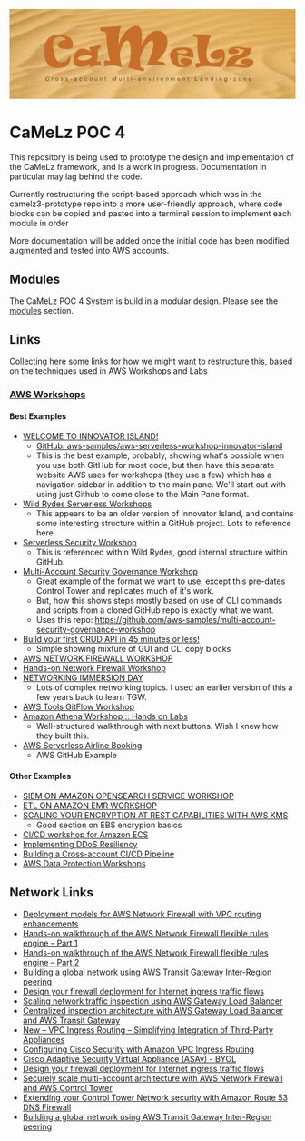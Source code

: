 ![CaMeLz - Cross-account Multi-environment Landing-zone](images/headers/CaMeLz-Header-1280x400-L.png?raw=true "CaMeLz")
# CaMeLz POC 4

This repository is being used to prototype the design and implementation of the CaMeLz framework, and is a work in
progress. Documentation in particular may lag behind the code.

Currently restructuring the script-based approach which was in the camelz3-prototype repo into a more user-friendly
approach, where code blocks can be copied and pasted into a terminal session to implement each module in order

More documentation will be added once the initial code has been modified, augmented and tested into AWS accounts.

## Modules
The CaMeLz POC 4 System is build in a modular design. Please see the [modules](.modules) section.

## Links
Collecting here some links for how we might want to restructure this, based on the techniques
used in AWS Workshops and Labs

### [AWS Workshops](https://workshops.aws)
#### Best Examples
- [WELCOME TO INNOVATOR ISLAND!](https://www.eventbox.dev/published/lesson/innovator-island/)
  - [GitHub: aws-samples/aws-serverless-workshop-innovator-island](https://github.com/aws-samples/aws-serverless-workshop-innovator-island)
  - This is the best example, probably, showing what's possible when you use both GitHub for most code, but then have this separate
    website AWS uses for workshops (they use a few) which has a navigation sidebar in addition to the main pane. We'll start out with
    using just Github to come close to the Main Pane format.
- [Wild Rydes Serverless Workshops](https://github.com/aws-samples/aws-serverless-workshops/tree/master)
  - This appears to be an older version of Innovator Island, and contains some interesting
    structure within a GitHub project. Lots to reference here.
- [Serverless Security Workshop](https://github.com/aws-samples/aws-serverless-security-workshop)
  - This is referenced within Wild Rydes, good internal structure within GitHub.
- [Multi-Account Security Governance Workshop](https://catalog.us-east-1.prod.workshops.aws/workshops/d3f60827-89f2-46a8-9be7-6e7185bd7665/en-US)
  - Great example of the format we want to use, except this pre-dates Control Tower and replicates much of it's work.
  - But, how this shows steps mostly based on use of CLI commands and scripts from a cloned GitHub repo is exactly what we want.
  - Uses this repo: https://github.com/aws-samples/multi-account-security-governance-workshop
- [Build your first CRUD API in 45 minutes or less!](https://catalog.us-east-1.prod.workshops.aws/workshops/2c8321cb-812c-45a9-927d-206eea3a500f/en-US)
  - Simple showing mixture of GUI and CLI copy blocks
- [AWS NETWORK FIREWALL WORKSHOP](https://networkfirewall.workshop.aws)
- [Hands-on Network Firewall Workshop](https://catalog.us-east-1.prod.workshops.aws/workshops/d071f444-e854-4f3f-98c8-025fa0d1de2f/en-US/)
- [NETWORKING IMMERSION DAY](https://networking.workshop.aws)
    - Lots of complex networking topics. I used an earlier version of this a few years back to learn TGW.
- [AWS Tools GitFlow Workshop](https://catalog.us-east-1.prod.workshops.aws/workshops/484a7839-1887-43e8-a541-a8c014cd5b18/en-US/)
- [Amazon Athena Workshop :: Hands on Labs](https://catalog.us-east-1.prod.workshops.aws/workshops/9981f1a1-abdc-49b5-8387-cb01d238bb78/en-US/)
  - Well-structured walkthrough with next buttons. Wish I knew how they built this.
- [AWS Serverless Airline Booking](https://github.com/aws-samples/aws-serverless-airline-booking)
  - AWS GitHub Example
#### Other Examples
- [SIEM ON AMAZON OPENSEARCH SERVICE WORKSHOP](https://security-log-analysis-platform.workshop.aws/en/)
- [ETL ON AMAZON EMR WORKSHOP](https://emr-etl.workshop.aws)
- [SCALING YOUR ENCRYPTION AT REST CAPABILITIES WITH AWS KMS](https://kms-encryption-at-rest.workshop.aws)
  - Good section on EBS encrypion basics
- [CI/CD workshop for Amazon ECS](https://catalog.us-east-1.prod.workshops.aws/workshops/869f7eee-d3a2-490b-bf9a-ac90a8fb2d36/en-US/)
- [Implementing DDoS Resiliency](https://catalog.us-east-1.prod.workshops.aws/workshops/4d0b27bc-9f48-4356-8242-d13ca057fff2/en-US/)
- [Building a Cross-account CI/CD Pipeline](https://catalog.us-east-1.prod.workshops.aws/workshops/00bc829e-fd7c-4204-9da1-faea3cf8bd88/en-US/)
- [AWS Data Protection Workshops](https://github.com/aws-samples/data-protection)

## Network Links
- [Deployment models for AWS Network Firewall with VPC routing enhancements](https://aws.amazon.com/blogs/networking-and-content-delivery/deployment-models-for-aws-network-firewall-with-vpc-routing-enhancements/)
- [Hands-on walkthrough of the AWS Network Firewall flexible rules engine – Part 1](https://aws.amazon.com/blogs/security/hands-on-walkthrough-of-the-aws-network-firewall-flexible-rules-engine/)
- [Hands-on walkthrough of the AWS Network Firewall flexible rules engine – Part 2](https://aws.amazon.com/blogs/security/hands-on-walkthrough-of-the-aws-network-firewall-flexible-rules-engine-part-2/?nc1=b_rp)
- [Building a global network using AWS Transit Gateway Inter-Region peering](https://aws.amazon.com/blogs/networking-and-content-delivery/building-a-global-network-using-aws-transit-gateway-inter-region-peering/)
- [Design your firewall deployment for Internet ingress traffic flows](https://aws.amazon.com/blogs/networking-and-content-delivery/design-your-firewall-deployment-for-internet-ingress-traffic-flows/)
- [Scaling network traffic inspection using AWS Gateway Load Balancer](https://aws.amazon.com/blogs/networking-and-content-delivery/scaling-network-traffic-inspection-using-aws-gateway-load-balancer/)
- [Centralized inspection architecture with AWS Gateway Load Balancer and AWS Transit Gateway](https://aws.amazon.com/blogs/networking-and-content-delivery/centralized-inspection-architecture-with-aws-gateway-load-balancer-and-aws-transit-gateway/)
- [New – VPC Ingress Routing – Simplifying Integration of Third-Party Appliances](https://aws.amazon.com/blogs/aws/new-vpc-ingress-routing-simplifying-integration-of-third-party-appliances/)
- [Configuring Cisco Security with Amazon VPC Ingress Routing](https://blogs.cisco.com/security/configuring-cisco-security-with-amazon-vpc-ingress-routing?ccid=cc000155&dtid=odiprl000517&oid=pstsc019678)
- [Cisco Adaptive Security Virtual Appliance (ASAv) - BYOL](https://aws.amazon.com/marketplace/pp/prodview-sltshxd3bzqbg?sr=0-3&ref_=beagle&applicationId=AWSMPContessa)
- [Design your firewall deployment for Internet ingress traffic flows](https://aws.amazon.com/blogs/networking-and-content-delivery/design-your-firewall-deployment-for-internet-ingress-traffic-flows/)
- [Securely scale multi-account architecture with AWS Network Firewall and AWS Control Tower](https://aws.amazon.com/blogs/mt/scale-multi-account-architecture-aws-network-firewall-and-aws-control-tower/)
- [Extending your Control Tower Network security with Amazon Route 53 DNS Firewall](https://aws.amazon.com/blogs/mt/extending-your-control-tower-network-security-with-aws-route-53-dns-firewall/?nc1=b_rp)
- [Building a global network using AWS Transit Gateway Inter-Region peering](https://aws.amazon.com/blogs/networking-and-content-delivery/building-a-global-network-using-aws-transit-gateway-inter-region-peering/)
